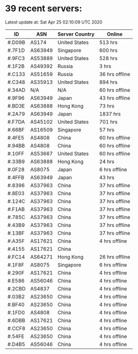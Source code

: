# 39 recent servers:

Latest update at: Sat Apr 25 02:10:09 UTC 2020

| ID | ASN | Server Country | Online |
| -- | --- | -------------- | ------ |
| #.D09B | AS174 | United States | 513 hrs |
| #.7F1D | AS63949 | Singapore | 600 hrs |
| #.9FC3 | AS53889 | United States | 528 hrs |
| #.1F2B | AS49392 | Russia | 3 hrs |
| #.C133 | AS51659 | Russia | 36 hrs offline |
| #.C348 | AS35913 | United States | 894 hrs |
| #.34AD | N/A | N/A | 60 hrs offline |
| #.9F96 | AS63949 | Japan | 43 hrs offline |
| #.BD3E | AS63888 | Hong Kong | 73 hrs |
| #.2A79 | AS63949 | Japan | 1837 hrs |
| #.F7DA | AS45102 | United States | 701 hrs |
| #.66BF | AS16509 | Singapore | 57 hrs |
| #.4FE5 | AS4808 | China | 60 hrs offline |
| #.94BB | AS4808 | China | 60 hrs offline |
| #.10FF | AS53667 | United States | 60 hrs offline |
| #.33B9 | AS63888 | Hong Kong | 24 hrs |
| #.0F28 | AS8075 | Japan | 6 hrs offline |
| #.4FFB | AS63949 | Japan | 43 hrs |
| #.8396 | AS37963 | China | 37 hrs offline |
| #.8E03 | AS37963 | China | 37 hrs offline |
| #.124C | AS37963 | China | 37 hrs offline |
| #.F1AB | AS37963 | China | 37 hrs offline |
| #.785C | AS37963 | China | 37 hrs offline |
| #.43B9 | AS37963 | China | 37 hrs offline |
| #.13BF | AS37963 | China | 37 hrs offline |
| #.A35F | AS17621 | China | 4 hrs offline |
| #.4155 | AS17621 | China | |
| #.FC14 | AS64271 | Hong Kong | 26 hrs offline |
| #.1F8F | AS8075 | Singapore | 6 hrs offline |
| #.290F | AS17621 | China | 4 hrs offline |
| #.E586 | AS56046 | China | 4 hrs offline |
| #.2CBD | AS4837 | China | 4 hrs offline |
| #.03B2 | AS23650 | China | 4 hrs offline |
| #.BF40 | AS23650 | China | 4 hrs offline |
| #.1FD0 | AS4808 | China | 4 hrs offline |
| #.6DBB | AS17621 | China | 4 hrs offline |
| #.CCF8 | AS23650 | China | 4 hrs offline |
| #.54FE | AS23650 | China | 4 hrs offline |
| #.D4B5 | AS56046 | China | 4 hrs offline |

